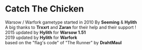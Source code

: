 # Catch The Chicken
Warsow / Warfork gametype started in 2010 By **Seeming** & **Hylith** \
A big thanks to **Trxxrt** and **Zaran** for their help and their support ! \
2015 updated by **Hylith** for **Warsow 1.51** \
2019 updated by **Hylith** for **Warfork** \
based on the "flag's code" of "The Runner" by **DrahtMaul** 
